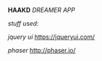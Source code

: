 **HAAKD**
*DREAMER APP*

*stuff used*:

*jquery ui*
https://jqueryui.com/

*phaser*
http://phaser.io/


